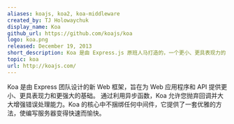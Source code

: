 ```yaml
---
aliases: koajs, koa2, koa-middleware
created_by: TJ Holowaychuk
display_name: Koa
github_url: https://github.com/koajs/koa
logo: koa.png
released: December 19, 2013
short_description: Koa 是由 Express.js 原班人马打造的，一个更小、更具表现力的 Node.js Web框架。
topic: koa
url: http://koajs.com/
---
```


Koa 是由 Express 团队设计的新 Web 框架，旨在为 Web 应用程序和 API 提供更小、更具表现力和更强大的基础。
通过利用异步函数，Koa 允许您抛弃回调并大大增强错误处理能力。Koa 的核心中不捆绑任何中间件，它提供了一套优雅的方法，使编写服务器变得快速而愉快。
